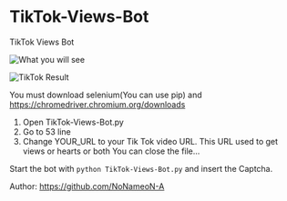 
# TikTok-Views-Bot
TikTok Views Bot

![What you will see](https://github.com/NoNameoN-A/TikTok-Views-Bot/blob/main/cmd.PNG)

![TikTok Result](https://github.com/NoNameoN-A/TikTok-Views-Bot/blob/main/TikTok%20Result.PNG)

You must download selenium(You can use pip) and https://chromedriver.chromium.org/downloads

1) Open TikTok-Views-Bot.py
2) Go to 53 line
3) Change YOUR_URL to your Tik Tok video URL. This URL used to get views or hearts or both
You can close the file...

Start the bot with `python TikTok-Views-Bot.py` and insert the Captcha.

Author: https://github.com/NoNameoN-A
